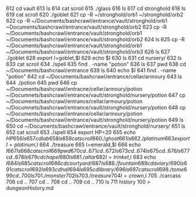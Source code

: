   612  cd vault
  613  ls
  614  cat scroll
  615  ./glass
  616  ls
  617  cd stronghold
  618  ls
  619  cat scroll
  620  ./goblet 
  621  cp -R ~/stronghold/orb1 ~/stronghold/orb2
  622  cp -R ~/Documents/bashcrawl/entrance/vault/stronghold/orb1 ~Documents/bashcrawl/entrance/vault/stronghold/orb2
  623  cp -R ~/Documents/bashcrawl/entrance/vault/stronghold/orb1 ~/Documents/bashcrawl/entrance/vault/stronghold/orb2
  624  ls
  625  cp -R ~/Documents/bashcrawl/entrance/vault/stronghold/orb1 ~/Documents/bashcrawl/entrance/vault/stronghold/orb3
  626  ls
  627  ./goblet 
  628  export I=goblet,$I
  629  echo $I
  630  ls
  631  cd nursery/
  632  ls
  633  cat scroll
  634  ./spell
  635  find . -name "potion"
  636  ls
  637  pwd
  638  cd ~/Documents/bashcrawl/entrance
  639  ls
  640  echo $I
  641  find . -name "potion"
  642  cd ~/Documents/bashcrawl/entrance/cellar/armoury
  643  ls
  644  ./potion
  645  pwd
  646  cp ~/Documents/bashcrawl/entracne/cellar/armoury/potion ~/Documnets/bashcrawl/entrance/vault/stronghold/nursery/potion
  647  cp ~/Documents/bashcrawl/entrance/cellar/armoury/potion ~/Documnets/bashcrawl/entrance/vault/stronghold/nursery/potion
  648  cp ~/Documents/bashcrawl/entrance/cellar/armoury/potion ~/Documents/bashcrawl/entrance/vault/stronghold/nursery/potion
  649  ls
  650  cd ~/Documents/bashcrawl/entrance/vault/stronghold/nursery/
  651  ls
  652  cat scroll
  653  ./spell
  654  export HP=20
  655  echo $HP
  656  ls
  657  cd lab
  658  ls
  659  cat scroll
  660  ./ghost
  661  ls
  662  ./platinum 
  663  export I=platinum,$I
  664  ./treasure 
  665  I=emerald,$I
  666  echo $I
  667  ls
  668  cat scroll
  669  pwd
  670  cd..
  671  cd ..
  672  ls
  673  cd ..
  674  ls
  675  cd ..
  676  ls
  677  cd ..
  678  ls
  679  cd chapel
  680  ls
  681  ./altar
  682  I=trinket,$I
  683  echo $I
  684  ls
  685  cat scroll
  686  cd courtyard/
  687  ls
  688  ./fountain
  689  cd aviary/
  690  ls
  691  cat scroll
  692  ls
  693  cd hall
  694  ls
  695  cd library/
  696  ls
  697  cat scroll
  698  ./tome
  699  cd ..
  700  ls
  701  ./monster 
  702  ls
  703  ./treasure 
  704  I=crown,$I
  705  ./carcass 
  706  cd ..
  707  cd ..
  708  cd ..
  709  cd ..
  710  ls
  711  history 100 > dungeonHistory.md
